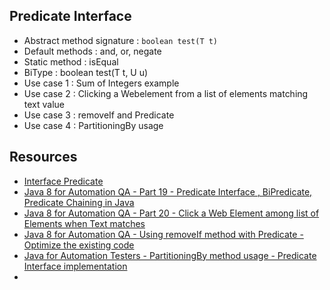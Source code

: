 ## Predicate Interface

* Abstract method signature :  `boolean test(T t)`
* Default methods : and, or, negate
* Static method : isEqual
* BiType : boolean test(T t, U u)
* Use case 1 : Sum of Integers example
* Use case 2 : Clicking a Webelement from a list of elements matching text value
* Use case 3 : removeIf and Predicate
* Use case 4 : PartitioningBy usage

## Resources

* [Interface Predicate<T>](https://docs.oracle.com/javase/8/docs/api/java/util/function/Predicate.html)
* [Java 8 for Automation QA - Part 19 - Predicate Interface , BiPredicate, Predicate Chaining in Java](https://www.youtube.com/watch?v=6DWj37h0tvA&list=PL9ok7C7Yn9A_o6wKmhObLceifmpoQ9QNp&index=21)
* [Java 8 for Automation QA - Part 20 - Click a Web Element among list of Elements when Text matches](https://www.youtube.com/watch?v=w4rp0tgLZ7k&list=PL9ok7C7Yn9A_o6wKmhObLceifmpoQ9QNp&index=22)
* [Java 8 for Automation QA - Using removeIf method with Predicate - Optimize the existing code](https://www.youtube.com/watch?v=DoqM-UMR0Nw&list=PL9ok7C7Yn9A_o6wKmhObLceifmpoQ9QNp&index=23)
* [Java for Automation Testers - PartitioningBy method usage - Predicate Interface implementation](https://www.youtube.com/watch?v=sKz2Mk86QjM&list=PL9ok7C7Yn9A_o6wKmhObLceifmpoQ9QNp&index=24)
* 
